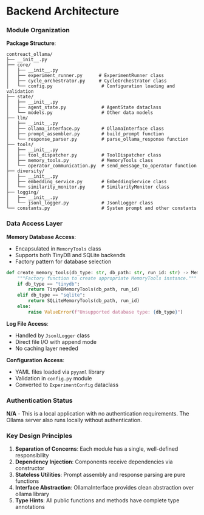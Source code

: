 # Backend Architecture

### Module Organization

**Package Structure**:

```
contreact_ollama/
├── __init__.py
├── core/
│   ├── __init__.py
│   ├── experiment_runner.py      # ExperimentRunner class
│   ├── cycle_orchestrator.py     # CycleOrchestrator class
│   └── config.py                  # Configuration loading and validation
├── state/
│   ├── __init__.py
│   ├── agent_state.py             # AgentState dataclass
│   └── models.py                  # Other data models
├── llm/
│   ├── __init__.py
│   ├── ollama_interface.py        # OllamaInterface class
│   ├── prompt_assembler.py        # build_prompt function
│   └── response_parser.py         # parse_ollama_response function
├── tools/
│   ├── __init__.py
│   ├── tool_dispatcher.py         # ToolDispatcher class
│   ├── memory_tools.py            # MemoryTools class
│   └── operator_communication.py  # send_message_to_operator function
├── diversity/
│   ├── __init__.py
│   ├── embedding_service.py       # EmbeddingService class
│   └── similarity_monitor.py      # SimilarityMonitor class
├── logging/
│   ├── __init__.py
│   └── jsonl_logger.py            # JsonlLogger class
└── constants.py                   # System prompt and other constants
```

### Data Access Layer

**Memory Database Access**:
- Encapsulated in `MemoryTools` class
- Supports both TinyDB and SQLite backends
- Factory pattern for database selection

```python
def create_memory_tools(db_type: str, db_path: str, run_id: str) -> MemoryTools:
    """Factory function to create appropriate MemoryTools instance."""
    if db_type == "tinydb":
        return TinyDBMemoryTools(db_path, run_id)
    elif db_type == "sqlite":
        return SQLiteMemoryTools(db_path, run_id)
    else:
        raise ValueError(f"Unsupported database type: {db_type}")
```

**Log File Access**:
- Handled by `JsonlLogger` class
- Direct file I/O with append mode
- No caching layer needed

**Configuration Access**:
- YAML files loaded via `pyyaml` library
- Validation in `config.py` module
- Converted to `ExperimentConfig` dataclass

### Authentication Status

**N/A** - This is a local application with no authentication requirements. The Ollama server also runs locally without authentication.

### Key Design Principles

1. **Separation of Concerns**: Each module has a single, well-defined responsibility
2. **Dependency Injection**: Components receive dependencies via constructor
3. **Stateless Utilities**: Prompt assembly and response parsing are pure functions
4. **Interface Abstraction**: OllamaInterface provides clean abstraction over ollama library
5. **Type Hints**: All public functions and methods have complete type annotations
